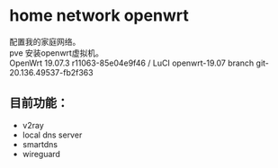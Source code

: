 # home network openwrt
配置我的家庭网络。  
pve 安装openwrt虚拟机。  
OpenWrt 19.07.3 r11063-85e04e9f46 / LuCI openwrt-19.07 branch git-20.136.49537-fb2f363

## 目前功能：
- v2ray 
- local dns server 
- smartdns 
- wireguard
